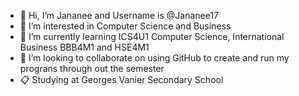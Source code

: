 - 👋 Hi, I’m Jananee and Username is @Jananee17
- 👀 I’m interested in Computer Science and Business
- 🌱 I’m currently learning ICS4U1 Computer Science, International Business BBB4M1 and HSE4M1
- 💞️ I’m looking to collaborate on using GitHub to create and run my prograns through out the semester
- 📋 Studying at Georges Vanier Secondary School
<!---
Jananee17/Jananee17 is a ✨ special ✨ repository because its `README.md` (this file) appears on your GitHub profile.
You can click the Preview link to take a look at your changes.
--->
